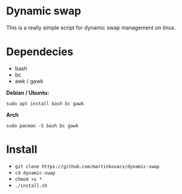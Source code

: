 # Dynamic swap
This is a really simple script for dynamic swap management on linux.

# Dependecies

 - bash
 - bc
 - awk / gawk

**Debian / Ubuntu:**

    sudo apt install bash bc gawk

**Arch**

    sudo pacman -S bash bc gawk

# Install

- `git clone https://github.com/martinkovacs/dynamic-swap`
- `cd dynamic-swap`
- `chmod +x *`
- `./install.sh`
